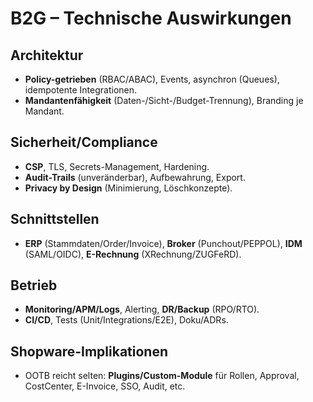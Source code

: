 # B2G – Technische Auswirkungen

## Architektur
- **Policy-getrieben** (RBAC/ABAC), Events, asynchron (Queues), idempotente Integrationen.
- **Mandantenfähigkeit** (Daten-/Sicht-/Budget-Trennung), Branding je Mandant.

## Sicherheit/Compliance
- **CSP**, TLS, Secrets-Management, Hardening.
- **Audit-Trails** (unveränderbar), Aufbewahrung, Export.
- **Privacy by Design** (Minimierung, Löschkonzepte).

## Schnittstellen
- **ERP** (Stammdaten/Order/Invoice), **Broker** (Punchout/PEPPOL), **IDM** (SAML/OIDC), **E-Rechnung** (XRechnung/ZUGFeRD).

## Betrieb
- **Monitoring/APM/Logs**, Alerting, **DR/Backup** (RPO/RTO).
- **CI/CD**, Tests (Unit/Integrations/E2E), Doku/ADRs.

## Shopware-Implikationen
- OOTB reicht selten: **Plugins/Custom-Module** für Rollen, Approval, CostCenter, E-Invoice, SSO, Audit, etc.
